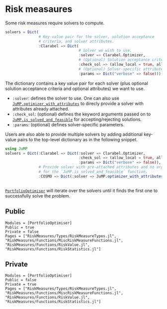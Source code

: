 # Risk measaures

Some risk measures require solvers to compute.

```julia
solvers = Dict(
               # Key-value pair for the solver, solution acceptance 
               # criteria, and solver attributes.
               :Clarabel => Dict(
                                 # Solver we wish to use.
                                 :solver => Clarabel.Optimizer,
                                 # (Optional) Solution acceptance criteria.
                                 :check_sol => (allow_local = true, allow_almost = true),
                                 # (Optional) Solver-specific attributes.
                                 :params => Dict("verbose" => false)))
```

The dictionary contains a key value pair for each solver (plus optional solution acceptance criteria and optional attributes) we want to use.

  - `:solver`: defines the solver to use. One can also use [`JuMP.optimizer_with_attributes`](https://jump.dev/JuMP.jl/stable/api/JuMP/#optimizer_with_attributes) to direcly provide a solver with attributes already attached.
  - `:check_sol`: (optional) defines the keyword arguments passed on to [`JuMP.is_solved_and_feasible`](https://jump.dev/JuMP.jl/stable/api/JuMP/#is_solved_and_feasible) for accepting/rejecting solutions.
  - `:params`: (optional) defines solver-specific parameters.

Users are also able to provide multiple solvers by adding additional key-value pairs to the top-level dictionary as in the following snippet.

```julia
using JuMP
solvers = Dict(:Clarabel => Dict(:solver => Clarabel.Optimizer,
                                 :check_sol => (allow_local = true, allow_almost = true),
                                 :params => Dict("verbose" => false)),
               # Provide solver with pre-attached attributes and no arguments 
               # for the `JuMP.is_solved_and_feasible` function.
               :COSMO => Dict(:solver => JuMP.optimizer_with_attributes(COSMO.Optimizer,
                                                                        "maxiter" => 5000)))
```

[`PortfolioOptimiser`](https://github.com/dcelisgarza/PortfolioOptimiser.jl) will iterate over the solvers until it finds the first one to successfully solve the problem.

## Public

```@autodocs
Modules = [PortfolioOptimiser]
Public = true
Private = false
Pages = ["RiskMeasures/Types/RiskMeasureTypes.jl", "RiskMeasures/Functions/MiscRiskMeasureFunctions.jl", "RiskMeasures/Functions/RiskValue.jl", "RiskMeasures/Functions/RiskStatistics.jl"]
```

## Private

```@autodocs
Modules = [PortfolioOptimiser]
Public = false
Private = true
Pages = ["RiskMeasures/Types/RiskMeasureTypes.jl", "RiskMeasures/Functions/MiscRiskMeasureFunctions.jl", "RiskMeasures/Functions/RiskValue.jl", "RiskMeasures/Functions/RiskStatistics.jl"]
```
